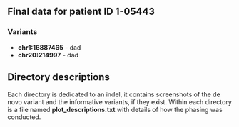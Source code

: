 ## Final data for patient ID 1-05443

### Variants
- **chr1:16887465** - dad
- **chr20:214997** - dad

## Directory descriptions
Each directory is dedicated to an indel, it contains screenshots of the de novo variant and the informative variants, if they exist. Within each directory is a file named **plot_descriptions.txt** with details of how the phasing was conducted.
